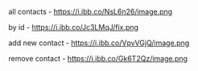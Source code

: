 all contacts -
https://i.ibb.co/NsL6n26/image.png

by id -
https://i.ibb.co/Jc3LMqJ/fix.png

add new contact -
https://i.ibb.co/VpvVGjQ/image.png

remove contact -
https://i.ibb.co/Gk6T2Qz/image.png
